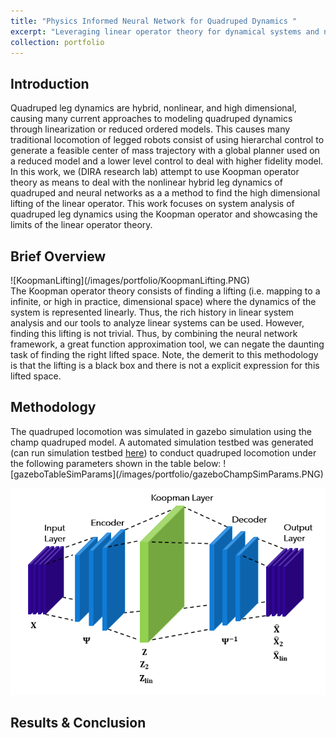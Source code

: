 ```yaml
---
title: "Physics Informed Neural Network for Quadruped Dynamics "
excerpt: "Leveraging linear operator theory for dynamical systems and neural network as universal function approximator, this neural network architecture aims to identify quadruped dynamics<br/><img src='/images/portfolio/KoopmanAEModel.PNG'>"
collection: portfolio
---
```


<h2>Introduction</h2>
Quadruped leg dynamics are hybrid, nonlinear,  and high dimensional, causing many current approaches to modeling quadruped dynamics through linearization or reduced ordered models. This causes many traditional locomotion of legged robots consist of using hierarchal control to generate a feasible center of mass trajectory with a global planner used on a reduced model and a lower level control to deal with higher fidelity model.
In this work, we (DIRA research lab) attempt to use Koopman operator theory as means to deal with the nonlinear hybrid leg dynamics of quadruped and neural networks as a a method to find the high dimensional lifting of the linear operator. This work focuses on system analysis of quadruped leg dynamics using the Koopman operator and showcasing the limits of the linear operator theory. 

<h2> Brief Overview </h2>
![KoopmanLifting](/images/portfolio/KoopmanLifting.PNG)
<br>
The Koopman operator theory consists of finding a lifting (i.e. mapping to a infinite, or high in practice, dimensional space) where the dynamics of the system is represented linearly. Thus, the rich history in linear system analysis and our tools to analyze linear systems can be used. However, finding this lifting is not trivial. Thus, by combining the neural network framework, a great function approximation tool, we can negate the daunting task of finding the right lifted space. Note, the demerit to this methodology is that the lifting is a black box and there is not a explicit expression for this lifted space.

<h2> Methodology </h2>
The quadruped locomotion was simulated in gazebo simulation using the champ quadruped model. A automated simulation testbed was generated (can run simulation testbed <a href = "https://github.com/AndrewZheng-1011/terrain_champ" title="terrain_champ">here</a>) to conduct quadruped locomotion under the following parameters shown in the table below:
![gazeboTableSimParams](/images/portfolio/gazeboChampSimParams.PNG)

![KoopmanAEModel](/images/portfolio/KoopmanAEModel.PNG)
<h2> Results & Conclusion </h2>
